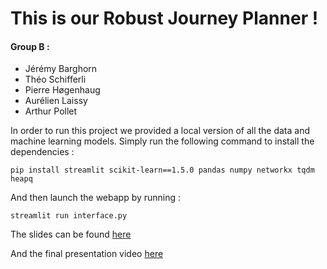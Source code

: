 # This is our Robust Journey Planner ! 

#### Group B : 
- Jérémy  Barghorn
- Théo  Schifferli
- Pierre Høgenhaug
- Aurélien Laissy
- Arthur Pollet

In order to run this project we provided a local version of all the data and machine learning models.
Simply run the following command to install the dependencies : 
```
pip install streamlit scikit-learn==1.5.0 pandas numpy networkx tqdm heapq
```

And then launch the webapp by running : 
```
streamlit run interface.py
```

The slides can be found [here](LSDS_presentation.pptx.pdf)

And the final presentation video [here](https://drive.google.com/file/d/1JT5YS6-EReK9E0qljRGpoRuwZnPlfxE-/view?usp=sharing)
